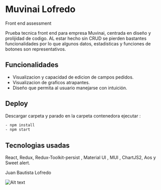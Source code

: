 
# Muvinai Lofredo

Front end assessment


Prueba tecnica front end para empresa Muvinai, centrada en diseño y prolijidad de codigo.
AL estar hecho sin CRUD se pierden bastantes funcionalidades por lo que algunos datos, estadisticas y funciones de botones son representativos.

## Funcionalidades

- Visualizacion y capacidad de edicion de campos pedidos.
- Visualizacion de graficos atrapantes.
- Diseño que permita al usuario manejarse con intuición.



## Deploy

Descargar carpeta y parado en la carpeta contenedora ejecutar :

```bash
- npm install
- npm start
```

## Tecnologias usadas

 React, Redux, Redux-Toolkit-persist , Material UI , MUI , ChartJS2, Aos y Sweet alert.

Juan Bautista Lofredo

![Alt text](https://res.cloudinary.com/dzuasgy3l/image/upload/v1693345469/vbbu8owsxvcl0s1elgh0.png)


